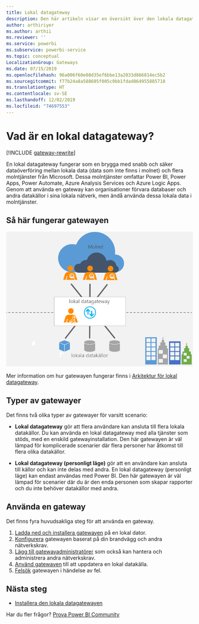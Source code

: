 ```yaml
---
title: Lokal datagateway
description: Den här artikeln visar en översikt över den lokala datagatewayen för Power BI. Du kan använda den här gatewayen för att arbeta med DirectQuery-datakällor. Du kan också använda den för att uppdatera molndatauppsättningar med lokala data.
author: arthiriyer
ms.author: arthii
ms.reviewer: ''
ms.service: powerbi
ms.subservice: powerbi-service
ms.topic: conceptual
LocalizationGroup: Gateways
ms.date: 07/15/2019
ms.openlocfilehash: 96a006f60e08d35ef6bbe13a2033d866814ec5b2
ms.sourcegitcommit: f77b24a8a588605f005c9bb1fdad864955885718
ms.translationtype: HT
ms.contentlocale: sv-SE
ms.lasthandoff: 12/02/2019
ms.locfileid: "74697553"
---
```

# <a name="what-is-an-on-premises-data-gateway"></a>Vad är en lokal datagateway?

[!INCLUDE [gateway-rewrite](includes/gateway-rewrite.md)]

En lokal datagateway fungerar som en brygga med snabb och säker dataöverföring mellan lokala data (data som inte finns i molnet) och flera molntjänster från Microsoft. Dessa molntjänster omfattar Power BI, Power Apps, Power Automate, Azure Analysis Services och Azure Logic Apps. Genom att använda en gateway kan organisationer förvara databaser och andra datakällor i sina lokala nätverk, men ändå använda dessa lokala data i molntjänster.

## <a name="how-the-gateway-works"></a>Så här fungerar gatewayen

![Gatewayöversikt](media/service-gateway-onprem/on-premises-data-gateway.png)

Mer information om hur gatewayen fungerar finns i [Arkitektur för lokal datagateway](/data-integration/gateway/service-gateway-onprem-indepth).

## <a name="types-of-gateways"></a>Typer av gatewayer

Det finns två olika typer av gatewayer för varsitt scenario:

* **Lokal datagateway** gör att flera användare kan ansluta till flera lokala datakällor. Du kan använda en lokal datagateway med alla tjänster som stöds, med en enskild gatewayinstallation. Den här gatewayen är väl lämpad för komplicerade scenarier där flera personer har åtkomst till flera olika datakällor.

* **Lokal datagateway (personligt läge)** gör att en användare kan ansluta till källor och kan inte delas med andra. En lokal datagateway (personligt läge) kan endast användas med Power BI. Den här gatewayen är väl lämpad för scenarier där du är den enda personen som skapar rapporter och du inte behöver datakällor med andra.

## <a name="use-a-gateway"></a>Använda en gateway

Det finns fyra huvudsakliga steg för att använda en gateway.

1. [Ladda ned och installera gatewayen](/data-integration/gateway/service-gateway-install) på en lokal dator.
1. [Konfigurera](/data-integration/gateway/service-gateway-app) gatewayen baserat på din brandvägg och andra nätverkskrav.
1. [Lägg till gatewayadministratörer](/data-integration/gateway/service-gateway-manage) som också kan hantera och administrera andra nätverkskrav.
1. [Använd gatewayen](service-gateway-sql-tutorial.md) till att uppdatera en lokal datakälla.
1. [Felsök](service-gateway-onprem-tshoot.md) gatewayen i händelse av fel.

## <a name="next-steps"></a>Nästa steg

* [Installera den lokala datagatewayen](/data-integration/gateway/service-gateway-install)

Har du fler frågor? [Prova Power BI Community](https://community.powerbi.com/)
